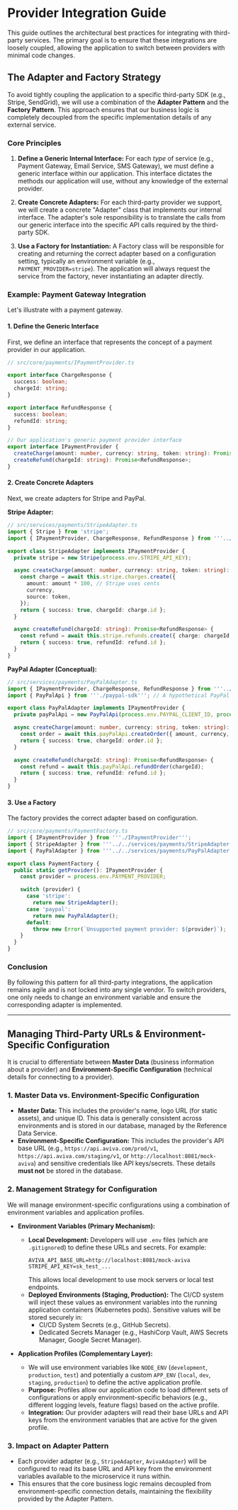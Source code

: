 # Provider Integration Guide

This guide outlines the architectural best practices for integrating with third-party services. The primary goal is to ensure that these integrations are loosely coupled, allowing the application to switch between providers with minimal code changes.

## The Adapter and Factory Strategy

To avoid tightly coupling the application to a specific third-party SDK (e.g., Stripe, SendGrid), we will use a combination of the **Adapter Pattern** and the **Factory Pattern**. This approach ensures that our business logic is completely decoupled from the specific implementation details of any external service.

### Core Principles

1.  **Define a Generic Internal Interface:** For each *type* of service (e.g., Payment Gateway, Email Service, SMS Gateway), we must define a generic interface within our application. This interface dictates the methods our application will use, without any knowledge of the external provider.

2.  **Create Concrete Adapters:** For each third-party provider we support, we will create a concrete "Adapter" class that implements our internal interface. The adapter's sole responsibility is to translate the calls from our generic interface into the specific API calls required by the third-party SDK.

3.  **Use a Factory for Instantiation:** A Factory class will be responsible for creating and returning the correct adapter based on a configuration setting, typically an environment variable (e.g., `PAYMENT_PROVIDER=stripe`). The application will always request the service from the factory, never instantiating an adapter directly.

### Example: Payment Gateway Integration

Let's illustrate with a payment gateway.

#### 1. Define the Generic Interface

First, we define an interface that represents the concept of a payment provider in our application.

```typescript
// src/core/payments/IPaymentProvider.ts

export interface ChargeResponse {
  success: boolean;
  chargeId: string;
}

export interface RefundResponse {
  success: boolean;
  refundId: string;
}

// Our application's generic payment provider interface
export interface IPaymentProvider {
  createCharge(amount: number, currency: string, token: string): Promise<ChargeResponse>;
  createRefund(chargeId: string): Promise<RefundResponse>;
}
```

#### 2. Create Concrete Adapters

Next, we create adapters for Stripe and PayPal.

**Stripe Adapter:**
```typescript
// src/services/payments/StripeAdapter.ts
import { Stripe } from 'stripe';
import { IPaymentProvider, ChargeResponse, RefundResponse } from '''../../core/payments/IPaymentProvider''';

export class StripeAdapter implements IPaymentProvider {
  private stripe = new Stripe(process.env.STRIPE_API_KEY);

  async createCharge(amount: number, currency: string, token: string): Promise<ChargeResponse> {
    const charge = await this.stripe.charges.create({
      amount: amount * 100, // Stripe uses cents
      currency,
      source: token,
    });
    return { success: true, chargeId: charge.id };
  }

  async createRefund(chargeId: string): Promise<RefundResponse> {
    const refund = await this.stripe.refunds.create({ charge: chargeId });
    return { success: true, refundId: refund.id };
  }
}
```

**PayPal Adapter (Conceptual):**
```typescript
// src/services/payments/PayPalAdapter.ts
import { IPaymentProvider, ChargeResponse, RefundResponse } from '''../../core/payments/IPaymentProvider''';
import { PayPalApi } from '''./paypal-sdk'''; // A hypothetical PayPal SDK wrapper

export class PayPalAdapter implements IPaymentProvider {
  private payPalApi = new PayPalApi(process.env.PAYPAL_CLIENT_ID, process.env.PAYPAL_CLIENT_SECRET);

  async createCharge(amount: number, currency: string, token: string): Promise<ChargeResponse> {
    const order = await this.payPalApi.createOrder({ amount, currency, token });
    return { success: true, chargeId: order.id };
  }

  async createRefund(chargeId: string): Promise<RefundResponse> {
    const refund = await this.payPalApi.refundOrder(chargeId);
    return { success: true, refundId: refund.id };
  }
}
```

#### 3. Use a Factory

The factory provides the correct adapter based on configuration.

```typescript
// src/core/payments/PaymentFactory.ts
import { IPaymentProvider } from '''./IPaymentProvider''';
import { StripeAdapter } from '''../../services/payments/StripeAdapter''';
import { PayPalAdapter } from '''../../services/payments/PayPalAdapter''';

export class PaymentFactory {
  public static getProvider(): IPaymentProvider {
    const provider = process.env.PAYMENT_PROVIDER;

    switch (provider) {
      case 'stripe':
        return new StripeAdapter();
      case 'paypal':
        return new PayPalAdapter();
      default:
        throw new Error(`Unsupported payment provider: ${provider}`);
    }
  }
}
```

### Conclusion

By following this pattern for all third-party integrations, the application remains agile and is not locked into any single vendor. To switch providers, one only needs to change an environment variable and ensure the corresponding adapter is implemented.

---

## **Managing Third-Party URLs & Environment-Specific Configuration**

It is crucial to differentiate between **Master Data** (business information about a provider) and **Environment-Specific Configuration** (technical details for connecting to a provider).

### **1. Master Data vs. Environment-Specific Configuration**

*   **Master Data:** This includes the provider's name, logo URL (for static assets), and unique ID. This data is generally consistent across environments and is stored in our database, managed by the Reference Data Service.
*   **Environment-Specific Configuration:** This includes the provider's API base URL (e.g., `https://api.aviva.com/prod/v1`, `https://api.aviva.com/staging/v1`, or `http://localhost:8081/mock-aviva`) and sensitive credentials like API keys/secrets. These details **must not** be stored in the database.

### **2. Management Strategy for Configuration**

We will manage environment-specific configurations using a combination of environment variables and application profiles.

*   **Environment Variables (Primary Mechanism):**
    *   **Local Development:** Developers will use `.env` files (which are `.gitignore`d) to define these URLs and secrets. For example:
        ```
        AVIVA_API_BASE_URL=http://localhost:8081/mock-aviva
        STRIPE_API_KEY=sk_test_...
        ```
        This allows local development to use mock servers or local test endpoints.
    *   **Deployed Environments (Staging, Production):** The CI/CD system will inject these values as environment variables into the running application containers (Kubernetes pods). Sensitive values will be stored securely in:
        *   CI/CD System Secrets (e.g., GitHub Secrets).
        *   Dedicated Secrets Manager (e.g., HashiCorp Vault, AWS Secrets Manager, Google Secret Manager).

*   **Application Profiles (Complementary Layer):**
    *   We will use environment variables like `NODE_ENV` (`development`, `production`, `test`) and potentially a custom `APP_ENV` (`local`, `dev`, `staging`, `production`) to define the active application profile.
    *   **Purpose:** Profiles allow our application code to load different sets of configurations or apply environment-specific behaviors (e.g., different logging levels, feature flags) based on the active profile.
    *   **Integration:** Our provider adapters will read their base URLs and API keys from the environment variables that are active for the given profile.

### **3. Impact on Adapter Pattern**

*   Each provider adapter (e.g., `StripeAdapter`, `AvivaAdapter`) will be configured to read its base URL and API key from the environment variables available to the microservice it runs within.
*   This ensures that the core business logic remains decoupled from environment-specific connection details, maintaining the flexibility provided by the Adapter Pattern.
